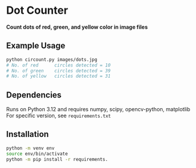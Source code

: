 # Dot Counter

**Count dots of red, green, and yellow color in image files**

## Example Usage

```sh
python circount.py images/dots.jpg
# No. of red      circles detected = 10
# No. of green    circles detected = 39
# No. of yellow   circles detected = 31
```

## Dependencies

Runs on Python 3.12 and requires numpy, scipy, opencv-python, matplotlib
For specific version, see `requirements.txt`

## Installation

```sh
python -m venv env
source env/bin/activate
python -m pip install -r requirements.
```
